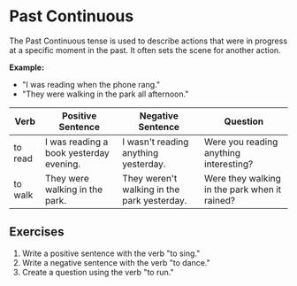 # Past Continuous

The Past Continuous tense is used to describe actions that were in progress at a specific moment in the past. It often sets the scene for another action.

**Example:**
- "I was reading when the phone rang."
- "They were walking in the park all afternoon."

| Verb        | Positive Sentence                       | Negative Sentence                         | Question                                    |
|-------------|-----------------------------------------|-------------------------------------------|---------------------------------------------|
| to read     | I was reading a book yesterday evening. | I wasn't reading anything yesterday.       | Were you reading anything interesting?      |
| to walk     | They were walking in the park.          | They weren't walking in the park yesterday.| Were they walking in the park when it rained?|

## Exercises
1. Write a positive sentence with the verb "to sing."
2. Write a negative sentence with the verb "to dance."
3. Create a question using the verb "to run."